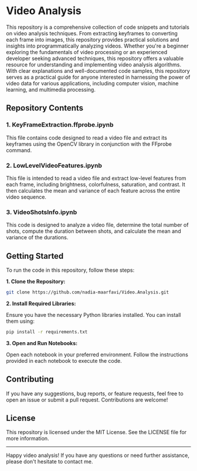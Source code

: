 # Video Analysis
This repository is a comprehensive collection of code snippets and tutorials on video analysis techniques. From extracting keyframes to converting each frame into images, this repository provides practical solutions and insights into programmatically analyzing videos. 
Whether you're a beginner exploring the fundamentals of video processing or an experienced developer seeking advanced techniques, this repository offers a valuable resource for understanding and implementing video analysis algorithms. With clear explanations and well-documented code samples, this repository serves as a practical guide for anyone interested in harnessing the power of video data for various applications, including computer vision, machine learning, and multimedia processing.

## Repository Contents

### 1. KeyFrameExtraction.ffprobe.ipynb
This file contains code designed to read a video file and extract its keyframes using the OpenCV library in conjunction with the FFprobe command.

### 2. LowLevelVideoFeatures.ipynb
This file is intended to read a video file and extract low-level features from each frame, including brightness, colorfulness, saturation, and contrast. It then calculates the mean and variance of each feature across the entire video sequence.

### 3. VideoShotsInfo.ipynb
This code is designed to analyze a video file, determine the total number of shots, compute the duration between shots, and calculate the mean and variance of the durations.

## Getting Started

To run the code in this repository, follow these steps:

**1. Clone the Repository:**
```bash
git clone https://github.com/nadia-maarfavi/Video.Analysis.git
```

**2. Install Required Libraries:**

Ensure you have the necessary Python libraries installed. You can install them using:
```bash
pip install -r requirements.txt
```

**3. Open and Run Notebooks:**

Open each notebook in your preferred environment.
Follow the instructions provided in each notebook to execute the code.

## Contributing
If you have any suggestions, bug reports, or feature requests, feel free to open an issue or submit a pull request. Contributions are welcome!

## License
This repository is licensed under the MIT License. See the LICENSE file for more information.

___
Happy video analysis! If you have any questions or need further assistance, please don't hesitate to contact me.



